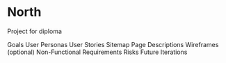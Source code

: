 # North
Project for diploma



Goals
User Personas
User Stories
Sitemap
Page Descriptions
Wireframes (optional)
Non-Functional Requirements
Risks
Future Iterations

